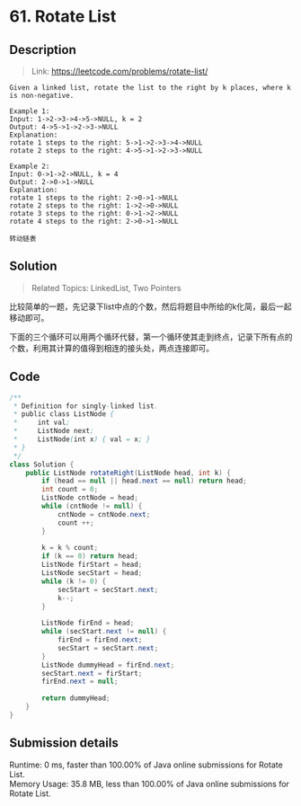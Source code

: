 # 61. Rotate List

## Description

> Link: https://leetcode.com/problems/rotate-list/

```
Given a linked list, rotate the list to the right by k places, where k is non-negative.

Example 1:
Input: 1->2->3->4->5->NULL, k = 2
Output: 4->5->1->2->3->NULL
Explanation:
rotate 1 steps to the right: 5->1->2->3->4->NULL
rotate 2 steps to the right: 4->5->1->2->3->NULL

Example 2:
Input: 0->1->2->NULL, k = 4
Output: 2->0->1->NULL
Explanation:
rotate 1 steps to the right: 2->0->1->NULL
rotate 2 steps to the right: 1->2->0->NULL
rotate 3 steps to the right: 0->1->2->NULL
rotate 4 steps to the right: 2->0->1->NULL

转动链表

```


## Solution

> Related Topics: LinkedList, Two Pointers

比较简单的一题，先记录下list中点的个数，然后将题目中所给的k化简，最后一起移动即可。

下面的三个循环可以用两个循环代替，第一个循环使其走到终点，记录下所有点的个数，利用其计算的值得到相连的接头处，两点连接即可。

## Code

```java
/**
 * Definition for singly-linked list.
 * public class ListNode {
 *     int val;
 *     ListNode next;
 *     ListNode(int x) { val = x; }
 * }
 */
class Solution {
    public ListNode rotateRight(ListNode head, int k) {
        if (head == null || head.next == null) return head;
        int count = 0;
        ListNode cntNode = head;
        while (cntNode != null) {
            cntNode = cntNode.next;
            count ++;
        }
        
        k = k % count;
        if (k == 0) return head;
        ListNode firStart = head;
        ListNode secStart = head;
        while (k != 0) {
            secStart = secStart.next;
            k--;
        }
        
        ListNode firEnd = head;
        while (secStart.next != null) {
            firEnd = firEnd.next;
            secStart = secStart.next;
        }
        ListNode dummyHead = firEnd.next;
        secStart.next = firStart;
        firEnd.next = null;
        
        return dummyHead;
    }
}
```


## Submission details
Runtime: 0 ms, faster than 100.00% of Java online submissions for Rotate List.<br>
Memory Usage: 35.8 MB, less than 100.00% of Java online submissions for Rotate List.
